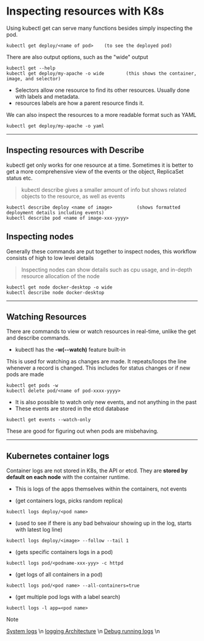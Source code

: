 # Inspecting resources with K8s 

Using kubectl get can serve many functions besides simply inspecting the pod.

```
kubectl get deploy/<name of pod> 	(to see the deployed pod) 
```

There are also output options, such as the "wide" output 

```
kubectl get --help 
kubectl get deploy/my-apache -o wide		(this shows the container, image, and selector)
```
- Selectors allow one resource to find its other resources. Usually done with labels and metadata.
 - resources labels are how a parent resource finds it.
 
We can also inspect the resources to a more readable format such as YAML 

```
kubectl get deploy/my-apache -o yaml
```

---

## Inspecting resources with Describe 

kubectl get only works for one resource at a time. Sometimes it is better to get a more comprehensive view of the events or the object, ReplicaSet status etc. 

> kubectl describe gives a smaller amount of info but shows related objects to the resource, as well as events 

```
kubectl describe deploy <name of image>			(shows formatted deployment details including events) 
kubectl describe pod <name of image-xxx-yyyy> 
```

## Inspecting nodes 

Generally these commands are put together to inspect nodes, this workflow consists of high to low level details 
> Inspecting nodes can show details such as cpu usage, and in-depth resource allocation of the node

```
kubectl get node docker-desktop -o wide
kubectl describe node docker-desktop		
```
---

## Watching Resources 

There are commands to view or watch resources in real-time, unlike the get and describe commands. 

- kubectl has the **-w(--watch)** feature built-in

This is used for watching as changes are made. It repeats/loops the line whenever a record is changed. This includes for status changes or if new pods are made 

```
kubectl get pods -w 
kubectl delete pod/<name of pod-xxxx-yyyy> 
```
- It is also possible to watch only new events, and not anything in the past 
- These events are stored in the etcd database 

```
kubectl get events --watch-only
```
These are good for figuring out when pods are misbehaving. 

---

## Kubernetes container logs 

Container logs are not stored in K8s, the API or etcd. They are **stored by default on each node** with the container runtime.

- This is logs of the apps themselves within the containers, not events 

- (get containers logs, picks random replica)
```
kubectl logs deploy/<pod name>    
```
- (used to see if there is any bad behvaiour showing up in the log, starts with latest log line)
```
kubectl logs deploy/<image> --follow --tail 1 		
```
- (gets specific containers logs in a pod) 
```
kubectl logs pod/<podname-xxx-yyy> -c httpd 		
```
- (get logs of all containers in a pod)  
```
kubectl logs pod/<pod name> --all-containers=true 	
```

- (get multiple pod logs with a label search)
```
kubectl logs -l app=<pod name> 						
```

> [!Note]
> [System logs](https://kubernetes.io/docs/concepts/cluster-administration/system-logs/) \n
> [logging Architecture](https://kubernetes.io/docs/concepts/cluster-administration/logging/) \n
> [Debug running logs](https://kubernetes.io/docs/tasks/debug/debug-application/debug-running-pod/) \n

